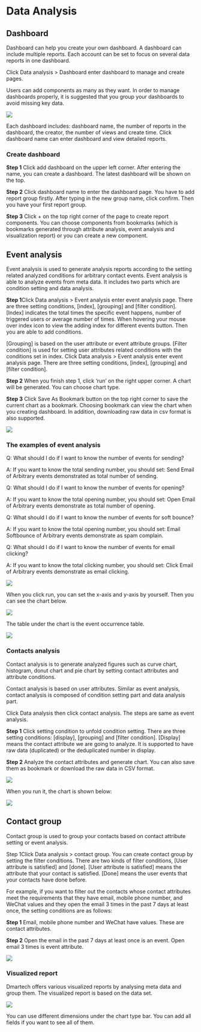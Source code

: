 # Data Analysis

## Dashboard

Dashboard can help you create your own dashboard. A dashboard can include multiple reports. Each account can be set to focus on several data reports in one dashboard. 

Click Data analysis &gt; Dashboard enter dashboard to manage and create pages.

 Users can add components as many as they want. In order to manage dashboards properly, it is suggested that you group your dashboards to avoid missing key data.

![](.gitbook/assets/image%20%28501%29.png)

Each dashboard includes: dashboard name, the number of reports in the dashboard, the creator, the number of views and create time. Click dashboard name can enter dashboard and view detailed reports. 

### Create dashboard 

**Step 1** Click add dashboard on the upper left corner. After entering the name, you can create a dashboard. The latest dashboard will be shown on the top. 

**Step 2** Click dashboard name to enter the dashboard page. You have to add report group firstly. After typing in the new group name, click confirm. Then you have your first report group. 

**Step 3** Click + on the top right corner of the page to create report components. You can choose components from bookmarks \(which is bookmarks generated through attribute analysis, event analysis and visualization report\) or you can create a new component. 

## Event analysis 

Event analysis is used to generate analysis reports according to the setting related analyzed conditions for arbitrary contact events. Event analysis is able to analyze events from meta data. It includes two parts which are condition setting and data analysis. 

**Step 1**Click Data analysis &gt; Event analysis enter event analysis page. There are three setting conditions, \[index\], \[grouping\] and \[filter condition\]. \[Index\] indicates the total times the specific event happens, number of triggered users or average number of times. When hovering your mouse over index icon to view the adding index for different events button. Then you are able to add conditions. 

\[Grouping\] is based on the user attribute or event attribute groups. \[Filter condition\] is used for setting user attributes related conditions with the conditions set in index. Click Data analysis &gt; Event analysis enter event analysis page. There are three setting conditions, \[index\], \[grouping\] and \[filter condition\]. 

**Step 2** When you finish step 1, click ‘run’ on the right upper corner. A chart will be generated. You can choose chart type. 

**Step 3** Click Save As Bookmark button on the top right corner to save the current chart as a bookmark. Choosing bookmark can view the chart when you creating dashboard. In addition, downloading raw data in csv format is also supported.

![](.gitbook/assets/image%20%28527%29.png)

### The examples of event analysis 

Q: What should I do if I want to know the number of events for sending? 

A: If you want to know the total sending number, you should set: Send Email of Arbitrary events demonstrated as total number of sending. 

Q: What should I do if I want to know the number of events for opening? 

A: If you want to know the total opening number, you should set: Open Email of Arbitrary events demonstrate as total number of opening. 

Q: What should I do if I want to know the number of events for soft bounce? 

A: If you want to know the total opening number, you should set: Email Softbounce of Arbitrary events demonstrate as spam complain. 

Q: What should I do if I want to know the number of events for email clicking? 

A: If you want to know the total clicking number, you should set: Click Email of Arbitrary events demonstrate as email clicking.

![](.gitbook/assets/image%20%28495%29.png)

When you click run, you can set the x-axis and y-axis by yourself. Then you can see the chart below.

![](.gitbook/assets/image%20%28515%29.png)

The table under the chart is the event occurrence table.

![](.gitbook/assets/image%20%28547%29.png)

### Contacts analysis 

Contact analysis is to generate analyzed figures such as curve chart, histogram, donut chart and pie chart by setting contact attributes and attribute conditions.

 Contact analysis is based on user attributes. Similar as event analysis, contact analysis is composed of condition setting part and data analysis part. 

Click Data analysis then click contact analysis. The steps are same as event analysis. 

**Step 1** Click setting condition to unfold condition setting. There are three setting conditions: \[display\], \[grouping\] and \[filter condition\]. \[Display\] means the contact attribute we are going to analyze. It is supported to have raw data \(duplicated\) or the deduplicated number in display. 

**Step 2** Analyze the contact attributes and generate chart. You can also save them as bookmark or download the raw data in CSV format.

![](.gitbook/assets/image%20%28545%29.png)

When you run it, the chart is shown below:

![](.gitbook/assets/image%20%28530%29.png)

## Contact group 

Contact group is used to group your contacts based on contact attribute setting or event analysis. 

Step 1Click Data analysis &gt; contact group. You can create contact group by setting the filter conditions. There are two kinds of filter conditions, \[User attribute is satisfied\] and \[done\]. \[User attribute is satisfied\] means the attribute that your contact is satisfied. \[Done\] means the user events that your contacts have done before. 

For example, if you want to filter out the contacts whose contact attributes meet the requirements that they have email, mobile phone number, and WeChat values and they open the email 3 times in the past 7 days at least once, the setting conditions are as follows: 

**Step 1** Email, mobile phone number and WeChat have values. These are contact attributes. 

**Step 2** Open the email in the past 7 days at least once is an event. Open email 3 times is event attribute.

![](.gitbook/assets/image%20%28559%29.png)

### Visualized report 

Dmartech offers various visualized reports by analysing meta data and group them. The visualized report is based on the data set.

![](.gitbook/assets/image%20%28518%29.png)

You can use different dimensions under the chart type bar. You can add all fields if you want to see all of them.

